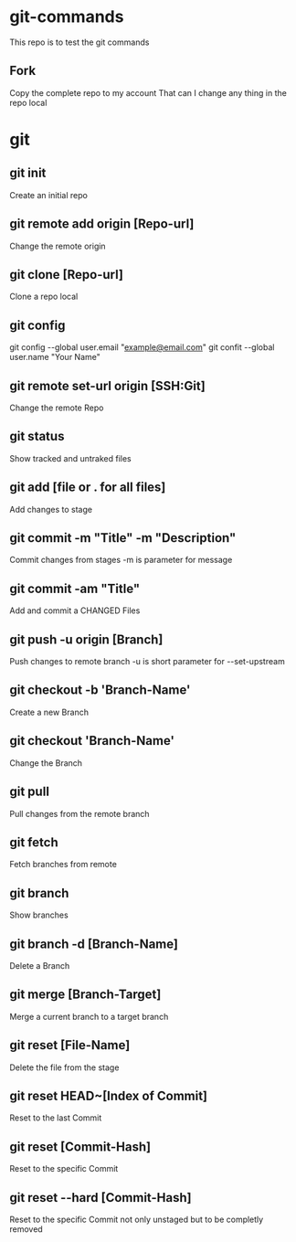 # git-commands

This repo is to test the git commands

## Fork 
Copy the complete repo to my account 
That can I change any thing in the repo local

# git
## git init
Create an initial repo

## git remote add origin [Repo-url]
Change the remote origin

## git clone [Repo-url]
Clone a repo local

## git config
git config --global user.email "example@email.com"
git confit --global user.name "Your Name"

## git remote set-url origin [SSH:Git]
Change the remote Repo

## git status
Show tracked and untraked files

## git add [file or . for all files]
Add changes to stage

## git commit -m "Title" -m "Description"
Commit changes from stages
-m is parameter for message
## git commit -am "Title"
Add and commit a CHANGED Files 

## git push -u origin [Branch]
Push changes to remote branch
-u is short parameter for --set-upstream

## git checkout -b 'Branch-Name'
Create a new Branch

## git checkout 'Branch-Name'
Change the Branch

## git pull
Pull changes from the remote branch

## git fetch
Fetch branches from remote

## git branch
Show branches

## git branch -d [Branch-Name]
Delete a Branch

## git merge [Branch-Target]
Merge a current branch to a target branch

## git reset [File-Name]
Delete the file from the stage

## git reset HEAD~[Index of Commit]
Reset to the last Commit

## git reset [Commit-Hash]
Reset to the specific Commit

## git reset --hard [Commit-Hash]
Reset to the specific Commit not only unstaged but to be completly removed

